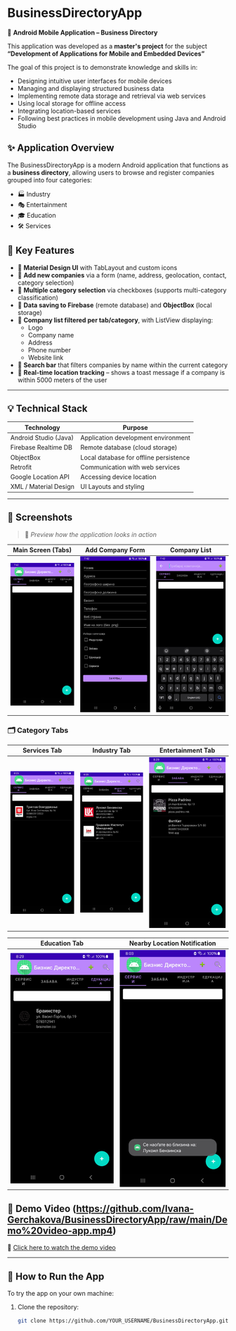 # BusinessDirectoryApp

📱 **Android Mobile Application – Business Directory**

This application was developed as a **master's project** for the subject 
**“Development of Applications for Mobile and Embedded Devices”**

The goal of this project is to demonstrate knowledge and skills in:
- Designing intuitive user interfaces for mobile devices
- Managing and displaying structured business data
- Implementing remote data storage and retrieval via web services
- Using local storage for offline access
- Integrating location-based services
- Following best practices in mobile development using Java and Android Studio


## ✨ Application Overview

The BusinessDirectoryApp is a modern Android application that functions as a **business directory**, allowing users to browse and register companies grouped into four categories:

- 🏭 Industry  
- 🎭 Entertainment  
- 🎓 Education  
- 🛠️ Services



## 🧩 Key Features

- 🔹 **Material Design UI** with TabLayout and custom icons  
- 🔹 **Add new companies** via a form (name, address, geolocation, contact, category selection)
- 🔹 **Multiple category selection** via checkboxes (supports multi-category classification)
- 🔹 **Data saving to Firebase** (remote database) and **ObjectBox** (local storage)
- 🔹 **Company list filtered per tab/category**, with ListView displaying:
  - Logo
  - Company name
  - Address
  - Phone number
  - Website link
- 🔹 **Search bar** that filters companies by name within the current category
- 🔹 **Real-time location tracking** – shows a toast message if a company is within 5000 meters of the user

---

## 💡 Technical Stack

| Technology           | Purpose                                |
|----------------------|----------------------------------------|
| Android Studio (Java) | Application development environment   |
| Firebase Realtime DB | Remote database (cloud storage)        |
| ObjectBox            | Local database for offline persistence |
| Retrofit             | Communication with web services        |
| Google Location API  | Accessing device location              |
| XML / Material Design| UI Layouts and styling                |

---

## 📸 Screenshots

> 📍 *Preview how the application looks in action*

| Main Screen (Tabs) | Add Company Form | Company List |
|--------------------|------------------|--------------|
| ![Main](picures/1.jpg) | ![Form](picures/2.jpg) | ![List](picures/3.jpg) |


### 🗂️ Category Tabs

| Services Tab | Industry Tab | Entertainment Tab |
|--------------|--------------|-------------------|
| ![Services](picures/4.jpg) | ![Industry](picures/6.jpg) | ![Entertainment](picures/5.jpg) |

| Education Tab | Nearby Location Notification |
|----------------|------------------------------|
| ![Education](picures/7.jpg) | ![Notification](picures/8.jpg) |

## 🎥 Demo Video (https://github.com/Ivana-Gerchakova/BusinessDirectoryApp/raw/main/Demo%20video-app.mp4)

🔗 [Click here to watch the demo video](PUT_YOUR_LINK_HERE)

---

## 🚀 How to Run the App

To try the app on your own machine:

1. Clone the repository:
   ```bash
   git clone https://github.com/YOUR_USERNAME/BusinessDirectoryApp.git


